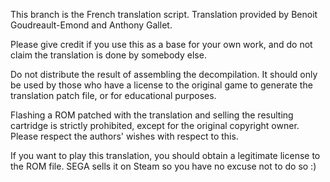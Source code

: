 This branch is the French translation script. Translation
provided by Benoit Goudreault-Emond and Anthony Gallet.

Please give credit if you use this as a base for your own
work, and do not claim the translation is done by somebody
else.

Do not distribute the result of assembling the decompilation.
It should only be used by those who have a license to the
original game to generate the translation patch file, or for
educational purposes.

Flashing a ROM patched with the translation and selling the
resulting cartridge is strictly prohibited, except for the
original copyright owner. Please respect the authors' wishes
with respect to this.

If you want to play this translation, you should obtain a
legitimate license to the ROM file. SEGA sells it on Steam
so you have no excuse not to do so :)
